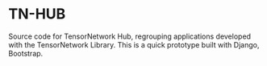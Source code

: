 # TN-HUB

Source code for TensorNetwork Hub, regrouping applications developed with the TensorNetwork Library.
This is a quick prototype built with Django, Bootstrap.
